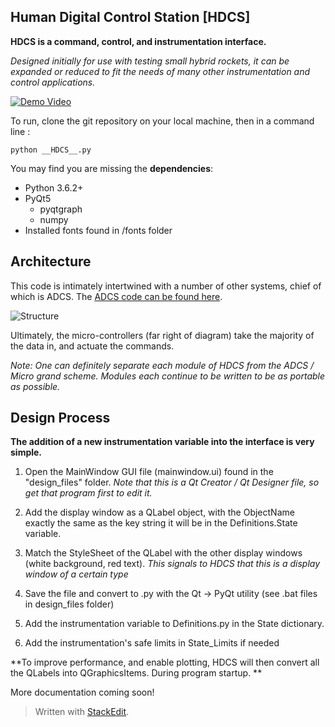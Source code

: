 
**Human Digital Control Station [HDCS]**
----------
**HDCS is a command, control, and instrumentation interface.**

*Designed initially for use with testing small hybrid rockets, it can be expanded or reduced to fit the needs of many other instrumentation and control applications.*

[![Demo Video](https://img.youtube.com/vi/-lvVTYNzDvo/0.jpg)](https://www.youtube.com/watch?v=-lvVTYNzDvo)

To run, clone the git repository on your local machine, then in a command line :

    python __HDCS__.py

You may find you are missing the **dependencies**: 

* Python 3.6.2+
* PyQt5
   * pyqtgraph
   * numpy
* Installed fonts found in /fonts folder

**Architecture**
----------
This code is intimately intertwined with a number of other systems, chief of which is ADCS. The [ADCS code can be found here](https://github.com/jonnyhyman/ADCS/).

![Structure](https://www.dropbox.com/s/3ml79z0iyfuka53/arch.png?=raw=1)

Ultimately, the micro-controllers (far right of diagram) take the majority of the data in, and actuate the commands.

*Note: One can definitely separate each module of HDCS from the ADCS / Micro grand scheme. Modules each continue to be written to be as portable as possible.*

**Design Process**
----------
**The addition of a new instrumentation variable into the interface is very simple.**

1. Open the MainWindow GUI file (mainwindow.ui) found in the "design_files" folder. *Note that this is a Qt Creator / Qt Designer file, so get that program first to edit it.*

2.  Add the display window as a QLabel object, with the ObjectName exactly the same as the key string it will be in the Definitions.State variable.

3.  Match the StyleSheet of the QLabel with the other display windows (white background, red text). *This signals to HDCS that this is a display window of a certain type*

4. Save the file and convert to .py with the Qt -> PyQt utility (see .bat files in design_files folder)

5.  Add the instrumentation variable to Definitions.py in the State dictionary.
6. Add the instrumentation's safe limits in State_Limits if needed

**To improve performance, and enable plotting, HDCS will then convert all the QLabels into QGraphicsItems. During program startup. ** 

More documentation coming soon!

> Written with [StackEdit](https://stackedit.io/).
